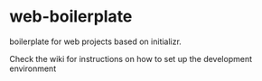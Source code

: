 web-boilerplate
===============

boilerplate for web projects based on initializr. 

Check the wiki for instructions on how to set up the development environment
